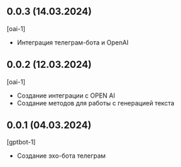 ## 0.0.3 (14.03.2024)
[oai-1]
* Интеграция телеграм-бота и OpenAI

## 0.0.2 (12.03.2024)
[oai-1]
* Создание интеграции с OPEN AI
* Создание методов для работы с генерацией текста

## 0.0.1 (04.03.2024)
[gptbot-1]
* Создание эхо-бота телеграм